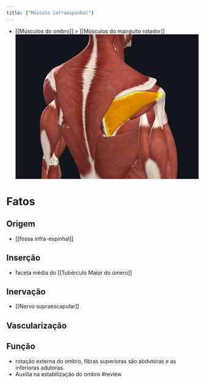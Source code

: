 ```yaml
---
title: ["Músculo infraespinhal"]
---
```

+ [[Músculos do ombro]] > [[Músculos do manguito rotador]] 
![Pasted image 20210421165354.png](Pasted%20image%2020210421165354.png)

# Fatos
## Origem
+ [[fossa infra-espinhal]]
## Inserção
+ faceta média do [[Tubérculo Maior do úmero]]
## Inervação
+ [[Nervo supraescapular]]
## Vascularização
## Função
+ rotação externa do ombro, fibras superioras são abdutoras e as inferioras adutoras.
+ Auxilia na estabilização do ombro
#review 